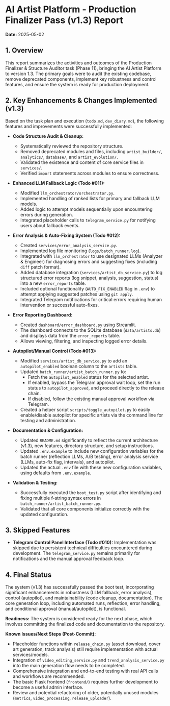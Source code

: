 # AI Artist Platform - Production Finalizer Pass (v1.3) Report

**Date:** 2025-05-02

## 1. Overview

This report summarizes the activities and outcomes of the Production Finalizer & Structure Auditor task (Phase 11), bringing the AI Artist Platform to version 1.3. The primary goals were to audit the existing codebase, remove deprecated components, implement key robustness and control features, and ensure the system is ready for production deployment.

## 2. Key Enhancements & Changes Implemented (v1.3)

Based on the task plan and execution (`todo.md`, `dev_diary.md`), the following features and improvements were successfully implemented:

*   **Code Structure Audit & Cleanup:**
    *   Systematically reviewed the repository structure.
    *   Removed deprecated modules and files, including `artist_builder/`, `analytics/`, `database/`, and `artist_evolution/`.
    *   Validated the existence and content of core service files in `services/`.
    *   Verified `import` statements across modules to ensure correctness.

*   **Enhanced LLM Fallback Logic (Todo #011):**
    *   Modified `llm_orchestrator/orchestrator.py`.
    *   Implemented handling of ranked lists for primary and fallback LLM models.
    *   Added logic to attempt models sequentially upon encountering errors during generation.
    *   Integrated placeholder calls to `telegram_service.py` for notifying users about fallback events.

*   **Error Analysis & Auto-Fixing System (Todo #012):**
    *   Created `services/error_analysis_service.py`.
    *   Implemented log file monitoring (`logs/batch_runner.log`).
    *   Integrated with `llm_orchestrator` to use designated LLMs (Analyzer & Engineer) for diagnosing errors and suggesting fixes (including `diff` patch format).
    *   Added database integration (`services/artist_db_service.py`) to log structured error reports (log snippet, analysis, suggestion, status) into a new `error_reports` table.
    *   Included optional functionality (`AUTO_FIX_ENABLED` flag in `.env`) to attempt applying suggested patches using `git apply`.
    *   Integrated Telegram notifications for critical errors requiring human intervention or successful auto-fixes.

*   **Error Reporting Dashboard:**
    *   Created `dashboard/error_dashboard.py` using Streamlit.
    *   The dashboard connects to the SQLite database (`data/artists.db`) and displays data from the `error_reports` table.
    *   Allows viewing, filtering, and inspecting logged error details.

*   **Autopilot/Manual Control (Todo #013):**
    *   Modified `services/artist_db_service.py` to add an `autopilot_enabled` boolean column to the `artists` table.
    *   Updated `batch_runner/artist_batch_runner.py` to:
        *   Fetch the `autopilot_enabled` status for the selected artist.
        *   If enabled, bypass the Telegram approval wait loop, set the run status to `autopilot_approved`, and proceed directly to the release chain.
        *   If disabled, follow the existing manual approval workflow via Telegram.
    *   Created a helper script `scripts/toggle_autopilot.py` to easily enable/disable autopilot for specific artists via the command line for testing and administration.

*   **Documentation & Configuration:**
    *   Updated `README.md` significantly to reflect the current architecture (v1.3), new features, directory structure, and setup instructions.
    *   Updated `.env.example` to include new configuration variables for the batch runner (reflection LLMs, A/B testing), error analysis service (LLMs, auto-fix flag, intervals), and autopilot.
    *   Updated the actual `.env` file with these new configuration variables, using defaults from `.env.example`.

*   **Validation & Testing:**
    *   Successfully executed the `boot_test.py` script after identifying and fixing multiple f-string syntax errors in `batch_runner/artist_batch_runner.py`.
    *   Validated that all core components initialize correctly with the updated configuration.

## 3. Skipped Features

*   **Telegram Control Panel Interface (Todo #010):** Implementation was skipped due to persistent technical difficulties encountered during development. The `telegram_service.py` remains primarily for notifications and the manual approval feedback loop.

## 4. Final Status

The system (v1.3) has successfully passed the boot test, incorporating significant enhancements in robustness (LLM fallback, error analysis), control (autopilot), and maintainability (code cleanup, documentation). The core generation loop, including automated runs, reflection, error handling, and conditional approval (manual/autopilot), is functional.

**Readiness:** The system is considered ready for the next phase, which involves committing the finalized code and documentation to the repository.

**Known Issues/Next Steps (Post-Commit):**
*   Placeholder functions within `release_chain.py` (asset download, cover art generation, track analysis) still require implementation with actual services/models.
*   Integration of `video_editing_service.py` and `trend_analysis_service.py` into the main generation flow needs to be completed.
*   Comprehensive integration and end-to-end testing with real API calls and workflows are recommended.
*   The basic Flask frontend (`frontend/`) requires further development to become a useful admin interface.
*   Review and potential refactoring of older, potentially unused modules (`metrics`, `video_processing`, `release_uploader`).

